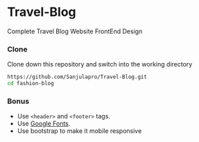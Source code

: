# Travel-Blog
Complete Travel Blog Website FrontEnd Design 

### Clone
Clone down this repository and switch into the working directory
```sh
https://github.com/Sanjulapro/Travel-Blog.git
cd fashion-blog
```

### Bonus
- Use `<header>` and `<footer>` tags.
- Use [Google Fonts](https://fonts.google.com/).
- Use bootstrap to make it mobile responsive
